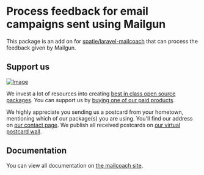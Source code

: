 # Process feedback for email campaigns sent using Mailgun

This package is an add on for [spatie/laravel-mailcoach](https://github.com/spatie/laravel-mailcoach) that can process the feedback given by Mailgun.

## Support us

[![Image](https://github-ads.s3.eu-central-1.amazonaws.com/laravel-mailcoach-mailgun-feedback.jpg)](https://spatie.be/github-ad-click/laravel-mailcoach-mailgun-feedback)

We invest a lot of resources into creating [best in class open source packages](https://spatie.be/open-source). You can support us by [buying one of our paid products](https://spatie.be/open-source/support-us).

We highly appreciate you sending us a postcard from your hometown, mentioning which of our package(s) you are using. You'll find our address on [our contact page](https://spatie.be/about-us). We publish all received postcards on [our virtual postcard wall](https://spatie.be/open-source/postcards).

## Documentation

You can view all documentation on [the mailcoach site](https://mailcoach.app).
